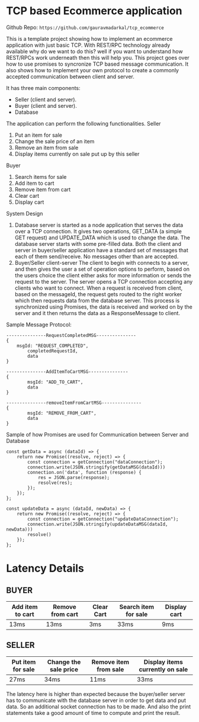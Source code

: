 # TCP based Ecommerce application

Github Repo: `https://github.com/gauravmadarkal/tcp_ecommerce`

This is a template project showing how to implement an ecommerce application with just basic TCP.
With REST/RPC technology already available why do we want to do this?
well if you want to understand how REST/RPCs work underneath then this will help you. This project goes over how to use promises to syncronize TCP based message communication. It also shows how to implement your own protocol to create a commonly accepted communication between client and server.

It has three main components:
- Seller (client and server).
- Buyer (client and server).
- Database

The application can perform the following functionalities.
Seller
1. Put an item for sale
2. Change the sale price of an item
3. Remove an item from sale
4. Display items currently on sale put up by this seller

Buyer
1. Search items for sale
2. Add item to cart
3. Remove item from cart
4. Clear cart
5. Display cart

System Design
1. Database server is started as a node application that serves the data over a TCP connection. It gives two operations, GET_DATA (a simple GET request) and UPDATE_DATA which is used to change the data. The database server starts with some pre-filled data. Both the client and server in buyer/seller application have a standard set of messages that each of them send/receive. No messages other than are accepted.
2. Buyer/Seller client-server
The client to begin with connects to a server, and then gives the user a set of operation options to perform, based on the users choice the client either asks for more information or sends the request to the server. The server opens a TCP connection accepting any clients who want to connect. When a request is received from client, based on the messageId, the request gets routed to the right worker which then requests data from the database server. This process is synchronized using Promises, the data is received and worked on by the server and it then returns the data as a ResponseMessage to client.

Sample Message Protocol:

```
---------------RequestCompletedMSG--------------- 
{
    msgId: "REQUEST_COMPLETED",
		completedRequestId,
		data
}
```
```
---------------AddItemToCartMSG---------------
{
		msgId: "ADD_TO_CART",
		data
}
```
```
---------------removeItemFromCartMSG---------------
{
		msgId: "REMOVE_FROM_CART",
		data
}
```

Sample of how Promises are used for Communication between Server and Database

```
const getData = async (dataId) => {
	return new Promise((resolve, reject) => {
		const connection = getConnection("dataConnection");
		connection.write(JSON.stringify(getDataMSG(dataId)))
		connection.on('data', function (response) {
			res = JSON.parse(response);
			resolve(res);
		});
	});	
};

const updateData = async (dataId, newData) => {
	return new Promise((resolve, reject) => {
		const connection = getConnection("updateDataConnection");
		connection.write(JSON.stringify(updateDataMSG(dataId, newData)))
		resolve()
	});	
};
```

# Latency Details
## BUYER
|Add item to cart|Remove from cart|Clear Cart|Search item for sale|Display cart|
| --- | --- | --- | --- | --- |
|13ms|13ms|3ms|33ms|9ms|

## SELLER
|Put item for sale|Change the sale price|Remove item from sale|Display items currently on sale|
| --- | --- | --- | --- |
|27ms|34ms|11ms|33ms|46ms|

The latency here is higher than expected because the buyer/seller server has to communicate with the database server in order to get data and put data. So an additional socket connection has to be made. And also the print statements take a good amount of time to compute and print the result.